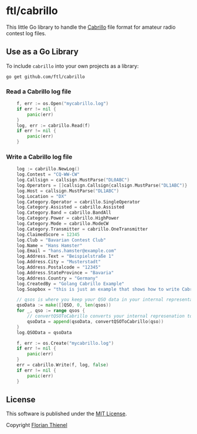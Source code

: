 # ftl/cabrillo

This little Go library to handle the [Cabrillo](https://wwrof.org/cabrillo/) file format for amateur radio contest log files.

## Use as a Go Library

To include `cabrillo` into your own projects as a library:

```shell
go get github.com/ftl/cabrillo
```
### Read a Cabrillo log file

```go
    f, err := os.Open("mycabrillo.log")
    if err != nil {
        panic(err)
    }
    log, err := cabrillo.Read(f)
    if err != nil {
        panic(err)
    }
```

### Write a Cabrillo log file

```go
	log := cabrillo.NewLog()
	log.Contest = "CQ-WW-CW"
	log.Callsign = callsign.MustParse("DL0ABC")
	log.Operators = []callsign.Callsign{callsign.MustParse("DL1ABC")}
	log.Host = callsign.MustParse("DL1ABC")
	log.Location = "DX"
	log.Category.Operator = cabrillo.SingleOperator
	log.Category.Assisted = cabrillo.Assisted
	log.Category.Band = cabrillo.BandAll
	log.Category.Power = cabrillo.HighPower
	log.Category.Mode = cabrillo.ModeCW
	log.Category.Transmitter = cabrillo.OneTransmitter
	log.ClaimedScore = 12345
	log.Club = "Bavarian Contest Club"
	log.Name = "Hans Hamster"
	log.Email = "hans.hamster@example.com"
	log.Address.Text = "Beispielstraße 1"
	log.Address.City = "Musterstadt"
	log.Address.Postalcode = "12345"
	log.Address.StateProvince = "Bavaria"
	log.Address.Country = "Germany"
	log.CreatedBy = "Golang Cabrillo Example"
	log.Soapbox = "this is just an example that shows how to write Cabrillo logs in Golang"

    // qsos is where you keep your QSO data in your internal representation
	qsoData := make([]QSO, 0, len(qsos)) 
	for _, qso := range qsos {
        // convertQSOToCabrillo converts your internal represenation to cabrillo.QSO
		qsoData = append(qsoData, convertQSOToCabrillo(qso)) 
	}
	log.QSOData = qsoData

    f, err := os.Create("mycabrillo.log")
    if err != nil {
        panic(err)
    }
	err = cabrillo.Write(f, log, false)
    if err != nil {
        panic(err)
    }
```

## License
This software is published under the [MIT License](https://www.tldrlegal.com/l/mit).

Copyright [Florian Thienel](http://thecodingflow.com/)
